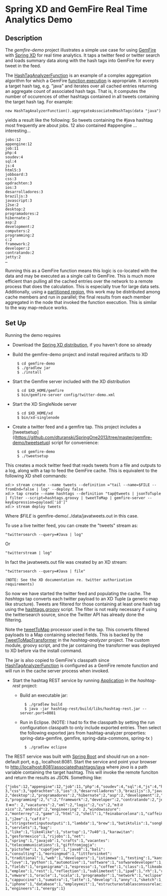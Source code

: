 Spring XD and GemFire Real Time Analytics Demo
=

Description
---
The _gemfire-demo_ project illustrates a simple use case for using [GemFire](http://gopivotal.com/pivotal-products/pivotal-data-fabric/pivotal-gemfire) with [Spring XD](http://www.springsource.org/spring-xd) for real time analytics. It taps a twitter feed or twitter search and loads summary data along with the hash tags into GemFire for every tweet in the feed. 

The [HashTagAnalyzerFunction](https://github.com/dturanski/SpringOne2013/blob/master/gemfire-demo/hashtag-analyzer/src/main/java/org/springframework/xd/demo/gemfire/function/HashTagAnalyzerFunction.java) is an example of a complex aggregation algorithm for which a GemFire [function execution](http://pubs.vmware.com/vfabric53/topic/com.vmware.vfabric.gemfire.7.0/developing/function_exec/chapter_overview.html) is appropriate. It accepts a target hash tag, e.g. "java" and iterates over all cached entries returning an aggregate count of associated hash tags. That is, it computes the number of occurences of other hashtags contained in all tweets containing the target hash tag. For example: 

	new HashTagAnalyzerFunction().aggregateAssociatedHashTags(data "java") 

yields a result like the following: So tweets containing the #java hashtag most frequently are about jobs. 12 also contained #appengine … interesting…
	
	jobs:12
	appengine:12
	job:11
	php:4
	soudev:4
	sql:4
	js:4
	html5:3
	jobboard:3
	css:3
	opdrachten:3
	ios:3
	desarrolladores:3
	braziljs:3
	javascript:3
	j2se:2
	desktop:2
	programadores:2
	hibernate:2
	asp:2
	development:2
	computers:2
	programming:2
	c:2
	framework:2
	developer:2
	contratando:2
	jetty:2
	…
	
Running this as a GemFire function means this logic is co-located with the data and may be executed as a single call to GemFire. This is much more efficient than pulling all the cached entries over the network to a remote process that does the calculation. This is especially true for large data sets. Additionally, using a [partitioned region](http://pubs.vmware.com/vfabric53/topic/com.vmware.vfabric.gemfire.7.0/developing/partitioned_regions/how_partitioning_works.html), this work may be distributed among cache members and run in parallel; the final results from each member aggregated in the node that invoked the function execution. This is similar to the way map-reduce works. 


Set Up
----

Running the demo requires

* Download the [Spring XD distribution](http://repo.springsource.org/libs-milestone/org/springframework/xd/spring-xd/1.0.0.M2/spring-xd-1.0.0.M2.zip), if you haven't done so already

* Build the gemfire-demo project and install required artifacts to XD

		$ cd gemfire-demo
		$ ./gradlew jar
		$ ./install

* Start the Gemfire server included with the XD distribution

     	$ cd $XD_HOME/gemfire
     	$ bin/gemfire-server config/twitter-demo.xml

* Start the XD SingleNode server

		$ cd $XD_HOME/xd
		$ bin/xd-singlenode 
		
* Create a twitter feed and a gemfire tap. This project includes a [tweetsetup]((https://github.com/dturanski/SpringOne2013/tree/master/gemfire-demo/tweetsetup) script for convenience:

		$ cd gemfire-demo
		$ ./tweetsetup

This creates a mock twitter feed that reads tweets from a file and outputs to a log, along with a tap to feed the GemFire cache. This is equivalent to the following XD shell commands:

    xd:> stream create --name tweets --definition ="tail --name=$FILE --fromEnd=false | log" --deploy false
    xd:> tap create --name hashtags --definition "tap@tweets | jsonToTuple | filter --script=hashtags.groovy | tweetToMap | gemfire-server --keyExpression=payload['id']"
    xd:> stream deploy tweets
 
Where _$FILE_ is gemfire-demo/../data/javatweets.out in this case.

To use a live twitter feed, you can create the "tweets" stream as:    

	"twittersearch --query=#Java | log"
	
Or

	"twitterstream | log"

In fact the javatweets.out file was created by an XD stream:

	"twittersearch --query=#Java | file"

	(NOTE: See the XD documentation re. twitter authorization requirements)

So now we have started the twitter feed and populating the cache.  The _hashtags_ tap converts each  twitter payload to an XD Tuple (a generic map like structure). Tweets are filtered for those containing at least one hash tag using the [hashtags.groovy](https://github.com/dturanski/SpringOne2013/tree/master/gemfire-demo/scripts/hashtags.groovy) script. The filter is not really necessary if using the twittersearch source, since the Twitter API has already done the filtering. 
 
Note the [tweetToMap](https://github.com/dturanski/SpringOne2013/tree/master/gemfire-demo/modules/processors/tweetToMap.xml) processor used in the tap. This converts filtered payloads to a Map containing selected fields. This is backed by the [TweetToMapTransformer](https://github.com/dturanski/SpringOne2013/blob/master/gemfire-demo/hashtag-analyzer/src/main/java/org/springframework/xd/demo/gemfire/TweetToMapTransformer.java) in the _hashtag-analyzer_ project. The custom module, groovy script, and the jar containing the transformer was deployed to XD before via the install command.

The jar is also copied to GemFire's classpath since [HashTagAnalyzerFunction](https://github.com/dturanski/SpringOne2013/blob/master/gemfire-demo/hashtag-analyzer/src/main/java/org/springframework/xd/demo/gemfire/function/HashTagAnalyzerFunction.java) is configured as a GemFire remote function and will run in the cache server process when invoked.
	
* Start the hashtag REST service by running [Application](https://github.com/dturanski/SpringOne2013/blob/master/gemfire-demo/hashtag-rest/src/main/java/org/springframework/xd/demo/gemfire/Application.java) in the _hashtag-rest_ project:

	* Build an executable jar:
 		
 			$ ./gradlew build
 			$ java -jar hashtag-rest/build/libs/hashtag-rest.jar --server.port=8081
 	
 	* Run in Eclipse. (NOTE: I had to fix the classpath by setting the run configuration classpath to only include exported entries. Then select the following exported jars from hashtag-analyzer properties: spring-data-gemfire, gemfire, spring-data-commons, spring-tx )
 
 			$ ./gradlew eclipse
	    

The REST service was built with [Spring Boot](http://blog.springsource.org/2013/08/06/spring-boot-simplifying-spring-for-everyone/) and should run on a non-default port, e.g., localhost:8081. Start the service and point your browser to [http://localhost:8081/associatedhashtags/java](http://localhost:8081/associatedhashtags/java)  where _java_ is a path variable containing the target hashtag. This will invoke the remote funciton and return the results as JSON. Something like:

	{"jobs":12,"appengine":12,"job":11,"php":4,"soudev":4,"sql":4,"js":4,"html5":3,"jobboard":	3,"css":3,"opdrachten":3,"ios":3,"desarrolladores":3,"braziljs":3,"javascript":3,"j2se":	2,"desktop":2,"programadores":2,"hibernate":2,"asp":2,"development":2,"computers":	2,"programming":2,"c":2,"framework":2,"developer":2,"contratando":2,"jetty":2,"nuevoleￃﾳn":	2,"vacatures":2,"xml":2,"logic":2,"cs":2,"mￃﾩxico":2,"android":2,"engineering":	2,"windowsazure":	2,"monterrey":2,"game":2,"html":2,"shell":1,"feinabarcelona":1,"caffeine":	1,"j2ee":1,"cafￃﾩ":	1,"stringstextinputoutputi":1,"lambda":1,"brew":1,"batiktulis":1,"songket":	1,"servlets":1,"bag":	1,"like":1,"like4like":1,"startup":1,"7u40":1,"karawitan":	1,"gesformexico":1,"rijobs":1,"net":	1,"spring":1,"javajob":1,"crafts":1,"vacantes":	1,"telecommunications":1,"giftfromjogja":	1,"pictofme":1,"cupofjoe":1,"java8":1,"bali":	1,"consulting":1,"morningmud":1,"littforsinket":	1,"traditional":1,"web":1,"developers":1,"istimewa":1,"testing":1,"kansas":1,"ca":1,"struts":	1,"love":1,"python":1,"automotive":1,"software":1,"sofwaredeveloper":1,"javaee":1,"processing":	1,"fields":1,"organigrama":1,"espresso":1,"coffee":1,"class":1,"likeaboss":1,"picture":	1,"empleo":1,"rest":1,"reflection":1,"sublimetext":1,"ipad":1,"rh":1,"routine":1,"bcnjobs":	1,"vmware":1,"oracle":1,"scala":1,"programador":1,"network":1,"eclipse":1,"ejb":1,"creativeblog":	1,"cappuccino":1,"sumatra":1,"latte":1,"develop":1,"anny":1,"sketch":1,"engineer":1,"instrument":	1,"iphone":1,"database":1,"employeeit":1,"estructurastablasconsusrelaciones":1,"group":	1,"engineers":1,"energy":1} 
